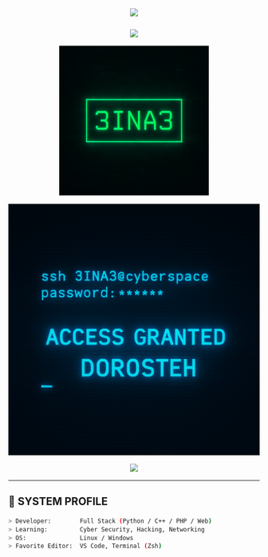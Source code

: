 <h1 align="center"><img src="https://readme-typing-svg.demolab.com?font=Fira+Code&duration=3000&pause=1000&color=0AFFEF&center=true&vCenter=true&lines=Welcome+to+my+command+center;Booting+profile...;Initializing+cyber+persona...;Access+Granted+%F0%9F%94%91" /></h1>

<p align="center">
  <img src="https://media.giphy.com/media/xT9IgzoKnwFNmISR8I/giphy.gif" width="300" />
</p>
<p align="center">
  <img src="logo.png" alt="3INA3 Logo" width="300" />
</p>
<p align="center">
  <img src="ChatGPT Image Jul 17, 2025, 12_13_55 AM.png" alt="3INA3 Hacking Animation" />
</p>


<p align="center">
  <img src="https://skillicons.dev/icons?i=python,cpp,php,html,css,js,bash,git,linux,vscode" />
</p>




---

## 🧠 SYSTEM PROFILE

```bash
> Developer:        Full Stack (Python / C++ / PHP / Web)
> Learning:         Cyber Security, Hacking, Networking
> OS:               Linux / Windows
> Favorite Editor:  VS Code, Terminal (Zsh)
